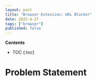 ```yaml
---
layout: post
title: "Browser Extension: URL Blocker"
date: 2025-4-27
tags: ["browser"]
published: false
---
```


**Contents**
* TOC
{:toc}

# Problem Statement